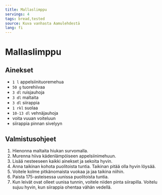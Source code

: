 ```yaml
---
title: Mallaslimppu
servings: 4
tags: bread,tested
source: Kuva vanhasta Aamulehdestä
lang: fi
---
```


# Mallaslimppu

## Ainekset

- `1 l` appelsiinituoremehua
- `50 g` tuorehiivaa
- `3 dl` ruisjauhoja
- `3 dl` maltaita
- `3 dl` siirappia
- `1 rkl` suolaa
- `10-13 dl` vehnäjauhoja
- voita vuuan voiteluun
- siirappia pinnan sivelyyn

## Valmistusohjeet

1. Hienonna maltaita hiukan survomalla.
1. Murenna hiiva kädenlämpöiseen appelsiinimehuun.
1. Lisää nesteeseen kaikki ainekset ja sekoita hyvin.
1. Anna taikinan kohota puolitoista tuntia. Taikinan pitää olla hyvin löysää.
1. Voitele kolme pitkänomaista vuokaa ja jaa taikina niihin.
1. Paista 175-asteisessa uunissa puolitoista tuntia.
1. Kun leivät ovat olleet uunisa tunnin, voitele niiden pinta siirapilla. Voitelu sujuu hyvin, kun siirappia ohentaa vähän vedellä.
